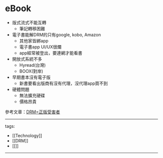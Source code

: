 # eBook


* 版式流式不能互轉
  * 筆記轉移困難
* 電子書能解DRM的只有google, kobo, Amazon
  * 其他家皆綁app
  * 電子書app UI/UX很爛
  * app經常被登出，要連網才能看書
* 開放式系統不多
  * Hyread(台灣)
  * BOOX(對岸)
* 早期書本沒有電子版
  * 新書要看出版商有沒有代理，沒代理app買不到
* 硬體問題
  * 無法擴充硬碟
  * 價格昂貴


參考文章：[DRM=正版受害者](https://quantumnecro.blogspot.com/2021/10/drm.html)

---
tags:
  - [[Technology]]
  - [[DRM]]
  - [[]]
---